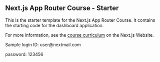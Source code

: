 ## Next.js App Router Course - Starter

This is the starter template for the Next.js App Router Course. It contains the starting code for the dashboard application.

For more information, see the [course curriculum](https://nextjs.org/learn) on the Next.js Website.

<p>Sample login ID: user@nextmail.com<br></p>
<p>       password: 123456</p>
